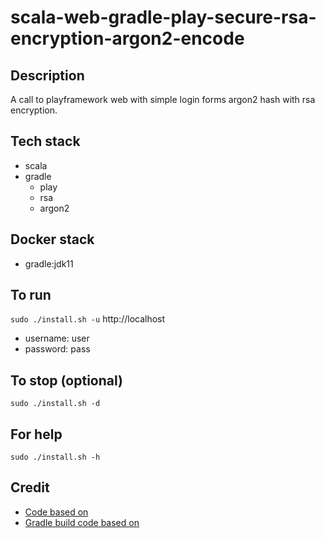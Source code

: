 # scala-web-gradle-play-secure-rsa-encryption-argon2-encode

## Description
A call to playframework web
with simple login forms argon2 hash
with rsa encryption.

## Tech stack
- scala
- gradle
  - play
  - rsa
  - argon2

## Docker stack
- gradle:jdk11

## To run
`sudo ./install.sh -u`
http://localhost
- username: user
- password: pass

## To stop (optional)
`sudo ./install.sh -d`

## For help
`sudo ./install.sh -h`

## Credit
- [Code based on](https://github.com/alvinj/PlayFrameworkLoginAuthenticationExample.git)
- [Gradle build code based on](https://gradle.github.io/playframework/#dependency_configurations)
